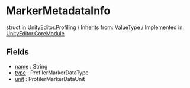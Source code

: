 # MarkerMetadataInfo
struct in UnityEditor.Profiling
 / Inherits from: <a href="https://docs.unity3d.com/6000.0/Documentation/ScriptReference/ValueType.html">ValueType</a> / Implemented in: <a href="https://docs.unity3d.com/6000.0/Documentation/ScriptReference/UnityEditor.CoreModule.html">UnityEditor.CoreModule</a>
## Fields
- <a href="https://docs.unity3d.com/6000.0/Documentation/ScriptReference/MarkerMetadataInfo-name.html">name</a> : String
- <a href="https://docs.unity3d.com/6000.0/Documentation/ScriptReference/MarkerMetadataInfo-type.html">type</a> : ProfilerMarkerDataType
- <a href="https://docs.unity3d.com/6000.0/Documentation/ScriptReference/MarkerMetadataInfo-unit.html">unit</a> : ProfilerMarkerDataUnit
